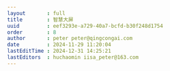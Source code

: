 ```yaml
---
layout       : full
title        : 智慧大屏
uuid         : eef3293e-a729-40a7-bcfd-b30f248d1754
order        : 8
author       : peter peter@qingcongai.com
date         : 2024-11-29 11:20:04
lastEditTime : 2024-12-31 14:25:21
lastEditors  : huchaomin iisa_peter@163.com
---
```


<script setup lang="ts">
import { defineClientComponent, inBrowser  } from 'vitepress'

const userStore = useUserStore(piniaInstance)

if(userStore.token === '' && inBrowser) {
  userStore.showLoginModal()
}

const compo = computed(() => {
  if(userStore.token === '') {
    return null
  } else {
    return defineClientComponent(() => {
      return import('./Index.vue')
    })
  }
})
</script>
<component :is="compo"></component>
